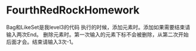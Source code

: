 # FourthRedRockHomework
Bag和LikeSet是我level3的代码
执行的时候，添加元素时。添加如果需要结束请输入两次End。
删除元素时。第一次输入的元素下标不会被删除，从第二次开始后面才会。结束请输入3次-1。
